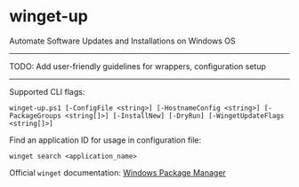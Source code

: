 # winget-up

Automate Software Updates and Installations on Windows OS

---

TODO: Add user-friendly guidelines for wrappers, configuration setup

---

Supported CLI flags:

```console
winget-up.ps1 [-ConfigFile <string>] [-HostnameConfig <string>] [-PackageGroups <string[]>] [-InstallNew] [-DryRun] [-WingetUpdateFlags <string[]>]
```

Find an application ID for usage in configuration file:

```console
winget search <application_name>
```

Official `winget` documentation:
[Windows Package Manager](https://learn.microsoft.com/en-us/windows/package-manager/winget/)
